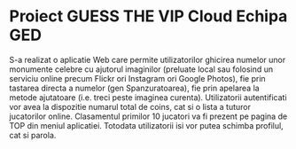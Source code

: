# Proiect GUESS THE VIP Cloud Echipa GED

S-a realizat o aplicatie Web care permite utilizatorilor ghicirea numelor unor monumente celebre cu ajutorul imaginilor (preluate local sau folosind un serviciu online precum Flickr ori Instagram ori Google Photos), fie prin tastarea directa a numelor (gen Spanzuratoarea), fie prin apelarea la metode ajutatoare (i.e. treci peste imaginea curenta). Utilizatorii autentificati vor avea la dispozitie numarul total de coins, cat si o lista a tuturor jucatorilor online.
Clasamentul primilor 10 jucatori va fi prezent pe pagina de TOP din meniul aplicatiei. Totodata utilizatorii isi vor putea schimba profilul, cat si parola.
